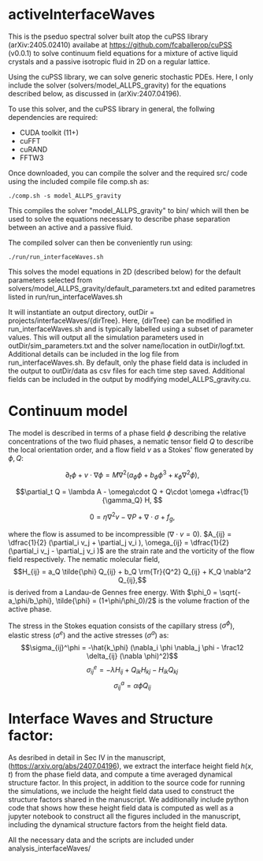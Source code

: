 # activeInterfaceWaves

This is the pseduo spectral solver built atop the cuPSS library (arXiv:2405.02410) availabe at https://github.com/fcaballerop/cuPSS (v0.0.1) to solve continuum field equations for a mixture of active liquid crystals and a passive isotropic fluid in 2D on a regular lattice. 

Using the cuPSS library, we can solve generic stochastic PDEs. Here, I only include the solver (solvers/model_ALLPS_gravity) for the equations described below, as discussed in (arXiv:2407.04196).

To use this solver, and the cuPSS library in general, the follwing dependencies are required:
- CUDA toolkit (11+)
- cuFFT
- cuRAND
- FFTW3

Once downloaded, you can compile the solver and the required src/ code using the included compile file comp.sh as:
```
./comp.sh -s model_ALLPS_gravity
```
This compiles the solver "model_ALLPS_gravity" to bin/ which will then be used to solve the equations necessary to describe phase separation between an active and a passive fluid.

The compiled solver can then be conveniently run using:
```
./run/run_interfaceWaves.sh
```
This solves the model equations in 2D (described below) for the default parameters selected from solvers/model_ALLPS_gravity/default_parameters.txt and edited parametres listed in run/run_interfaceWaves.sh

It will instantiate an output directory, outDir = projects/interfaceWaves/{dirTree}. Here, {dirTree} can be modified in run_interfaceWaves.sh and is typically labelled using a subset of parameter values.
This will output all the simulation parameters used in outDir/sim_parameters.txt and the solver name/location in outDir/logf.txt. 
Additional details can be included in the log file from run_interfaceWaves.sh.
By default, only the phase field data is included in the output to outDir/data as csv files for each time step saved. Additional fields can be included in the output by modifying model_ALLPS_gravity.cu.

# Continuum model

The model is described in terms of a phase field $\phi$ describing the relative concentrations of the two fluid phases, a nematic tensor field $Q$ to describe the local orientation order, and a flow field $v$ as a Stokes' flow generated by $\phi, Q$:

$$\partial_t \phi + v \cdot \nabla \phi = M \nabla^2 (a_\phi \phi + b_\phi \phi^3 + \kappa_\phi \nabla^2 \phi), $$

$$\partial_t Q = \lambda A  - \omega\cdot Q + Q\cdot \omega +\dfrac{1}{\gamma_Q} H, $$

$$0 = \eta \nabla^2 v - \nabla P + \nabla \cdot \sigma + f_g,$$

where the flow is assumed to be incompressible ($\nabla \cdot v = 0$). $A_{ij} = \dfrac{1}{2} (\partial_i v_j + \partial_j v_i ), \omega_{ij} = \dfrac{1}{2} (\partial_i v_j - \partial_j v_i )$ are the strain rate and the vorticity of the flow field respectively. The nematic molecular field, 
$$H_{ij} = a_Q \tilde{\phi} Q_{ij} + b_Q \rm{Tr}{Q^2} Q_{ij} + K_Q \nabla^2 Q_{ij},$$
is derived from a Landau-de Gennes free energy. With $\phi_0 = \sqrt{-a_\phi/b_\phi}, \tilde{\phi} = (1+\phi/\phi_0)/2$ is the volume fraction of the active phase.


The stress in the Stokes equation consists of the capillary stress ($\sigma^\phi$), elastic stress ($\sigma^e$) and the active stresses ($\sigma^a$) as:
$$\sigma_{ij}^\phi = -\hat{k_\phi} (\nabla_i \phi \nabla_j \phi - \frac12 \delta_{ij} (\nabla \phi)^2)$$
$$\sigma_{ij}^e = -\lambda H_{ij} + Q_{ik} H_{kj} - H_{ik}Q_{kj}$$
$$\sigma_{ij}^a = \alpha \tilde{\phi} Q_{ij}$$

# Interface Waves and Structure factor:

As desribed in detail in Sec IV in the manuscript, (https://arxiv.org/abs/2407.04196), we extract the interface height field $h(x, t)$ from the phase field data, and compute a time averaged dynamical structure factor. In this project, in addition to the source code for running the simulations, we include the height field data used to construct the structure factors shared in the manuscript. We additionally include python code that shows how these height field data is computed as well as a jupyter notebook to construct all the figures included in the manuscript, including the dynamical structure factors from the height field data. 

All the necessary data and the scripts are included under analysis_interfaceWaves/

